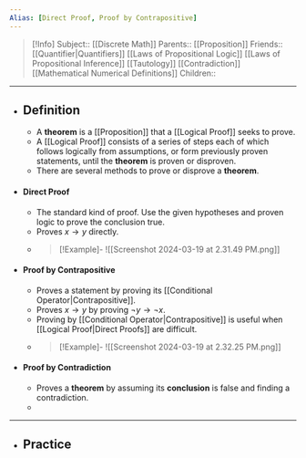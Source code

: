 ```yaml
---
Alias: [Direct Proof, Proof by Contrapositive]
---
```

> [!Info]
> Subject:: [[Discrete Math]]
> Parents:: [[Proposition]]
> Friends:: [[Quantifier|Quantifiers]] [[Laws of Propositional Logic]] [[Laws of Propositional Inference]] [[Tautology]] [[Contradiction]] [[Mathematical Numerical Definitions]]
> Children:: 
---
- ## Definition
	- A **theorem** is a [[Proposition]] that a [[Logical Proof]] seeks to prove.
	- A [[Logical Proof]] consists of a series of steps each of which follows logically from assumptions, or form previously proven statements, until the **theorem** is proven or disproven.
	- There are several methods to prove or disprove a **theorem**.
- #### Direct Proof
	- The standard kind of proof. Use the given hypotheses and proven logic to prove the conclusion true.
	- Proves $x\to y$ directly.
	- >[!Example]-
	  > ![[Screenshot 2024-03-19 at 2.31.49 PM.png]]
- #### Proof by Contrapositive 
	- Proves a statement by proving its [[Conditional Operator|Contrapositive]].
	- Proves $x\to y$ by proving $\neg y\to \neg x$.
	- Proving by [[Conditional Operator|Contrapositive]] is useful when [[Logical Proof|Direct Proofs]] are difficult.
	- > [!Example]-
	  > ![[Screenshot 2024-03-19 at 2.32.25 PM.png]]
- #### Proof by Contradiction
	- Proves a **theorem** by assuming its **conclusion** is false and finding a contradiction.
	- 
---
- ## Practice
